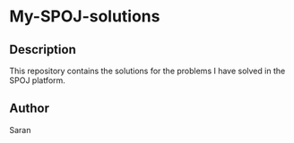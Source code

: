 # My-SPOJ-solutions

## Description
This repository contains the solutions for the problems I have solved in the SPOJ platform.

## Author
Saran
